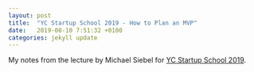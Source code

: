 ```yaml
---
layout: post
title:  "YC Startup School 2019 - How to Plan an MVP"
date:   2019-08-10 7:51:32 +0100
categories: jekyll update
---
```


My notes from the lecture by Michael Siebel for [YC Startup School 2019](https://www.startupschool.org/). 
